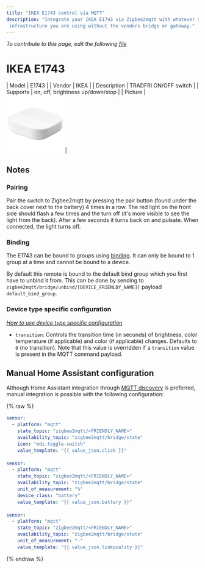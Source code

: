 ```yaml
---
title: "IKEA E1743 control via MQTT"
description: "Integrate your IKEA E1743 via Zigbee2mqtt with whatever smart home
 infrastructure you are using without the vendors bridge or gateway."
---
```


*To contribute to this page, edit the following
[file](https://github.com/Koenkk/zigbee2mqtt.io/blob/master/docs/devices/E1743.md)*

# IKEA E1743

| Model | E1743  |
| Vendor  | IKEA  |
| Description | TRADFRI ON/OFF switch |
| Supports | on, off, brightness up/down/stop |
| Picture | ![IKEA E1743](../images/devices/E1743.jpg) |

## Notes


### Pairing
Pair the switch to Zigbee2mqtt by pressing the pair button (found under the back cover next to the battery)
4 times in a row. The red light on the front side should flash a few times and the turn off
(it's more visible to see the light from the back). After a few seconds it turns back on and pulsate.
When connected, the light turns off.


### Binding
The E1743 can be bound to groups using [binding](../information/binding).
It can only be bound to 1 group at a time and cannot be bound to a device.

By default this remote is bound to the default bind group which you first have to unbind it from.
This can be done by sending to `zigbee2mqtt/bridge/unbind/[DEVICE_FRIENLDY_NAME]]` payload `default_bind_group`.


### Device type specific configuration
*[How to use device type specific configuration](../information/configuration.md)*


* `transition`: Controls the transition time (in seconds) of brightness,
color temperature (if applicable) and color (if applicable) changes. Defaults to `0` (no transition).
Note that this value is overridden if a `transition` value is present in the MQTT command payload.


## Manual Home Assistant configuration
Although Home Assistant integration through [MQTT discovery](../integration/home_assistant) is preferred,
manual integration is possible with the following configuration:


{% raw %}
```yaml
sensor:
  - platform: "mqtt"
    state_topic: "zigbee2mqtt/<FRIENDLY_NAME>"
    availability_topic: "zigbee2mqtt/bridge/state"
    icon: "mdi:toggle-switch"
    value_template: "{{ value_json.click }}"

sensor:
  - platform: "mqtt"
    state_topic: "zigbee2mqtt/<FRIENDLY_NAME>"
    availability_topic: "zigbee2mqtt/bridge/state"
    unit_of_measurement: "%"
    device_class: "battery"
    value_template: "{{ value_json.battery }}"

sensor:
  - platform: "mqtt"
    state_topic: "zigbee2mqtt/<FRIENDLY_NAME>"
    availability_topic: "zigbee2mqtt/bridge/state"
    unit_of_measurement: "-"
    value_template: "{{ value_json.linkquality }}"
```
{% endraw %}


